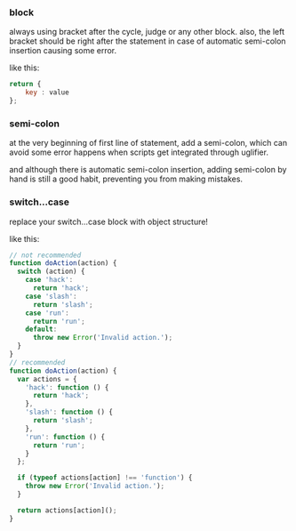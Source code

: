 ### block
always using bracket after the cycle, judge or any other block.
also, the left bracket should be right after the statement in case of automatic semi-colon insertion causing some error.

like this: 
```js
return {
    key : value
};
```

### semi-colon
at the very beginning of first line of statement, add a semi-colon, which can avoid some error
happens when scripts get integrated through uglifier.

and although there is automatic semi-colon insertion, adding semi-colon by hand is still a good
habit, preventing you from making mistakes.

### switch...case
replace your switch...case block with object structure!

like this:
```js
// not recommended
function doAction(action) {
  switch (action) {
    case 'hack':
      return 'hack';
    case 'slash':
      return 'slash';
    case 'run':
      return 'run';
    default:
      throw new Error('Invalid action.');
  }
}
// recommended
function doAction(action) {
  var actions = {
    'hack': function () {
      return 'hack';
    },
    'slash': function () {
      return 'slash';
    },
    'run': function () {
      return 'run';
    }
  };

  if (typeof actions[action] !== 'function') {
    throw new Error('Invalid action.');
  }

  return actions[action]();
}
```
